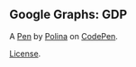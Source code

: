 Google Graphs: GDP
------------------


A [Pen](http://codepen.io/polinabee/pen/LZWZRV) by [Polina](http://codepen.io/polinabee) on [CodePen](http://codepen.io/).

[License](http://codepen.io/polinabee/pen/LZWZRV/license).
